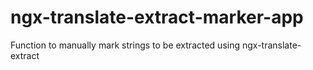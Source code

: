 # ngx-translate-extract-marker-app
Function to manually mark strings to be extracted using ngx-translate-extract
